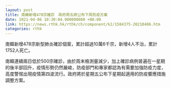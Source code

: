 ```yaml
---
layout: post
title: 南韓新增478宗確診　政府周五將公布下周防疫方案
date: 2021-04-06 10:30:04.000000000 +08:00
link: https://news.rthk.hk/rthk/ch/component/k2/1584375-20210406.htm
categories: rthk
---
```


南韓新增478宗新型肺炎確診個案，累計超過10萬6千宗，新增4人不治，累計1752人死亡。

南韓連續兩日低於500宗確診，由於周末檢測量減少，加上確診病例普遍在一星期的後半部回升，疫情形勢仍然嚴峻，防疫部門和專家都認為有需要加強防疫力度，高度警惕出現疫情第四波流行。政府將於星期五公布下星期起適用的防疫響應措施調整方案。

